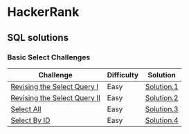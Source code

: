# HackerRank

## SQL solutions

### Basic Select Challenges

| Challenge | Difficulty | Solution |
|-----------|------------|----------|
| [Revising the Select Query I](https://www.hackerrank.com/challenges/revising-the-select-query/problem?isFullScreen=true) | Easy | [Solution.1](https://github.com/Lenakirara/HackerRank/blob/main/SQL/Basic_Select_Challenges/Revising_the_Select_Query_I.sql) |
| [Revising the Select Query II](https://www.hackerrank.com/challenges/revising-the-select-query-2/problem?isFullScreen=true) | Easy | [Solution.2](https://github.com/Lenakirara/HackerRank/blob/main/SQL/Basic_Select_Challenges/Revising_the_Select_Query_II.sql) |
| [Select All](https://www.hackerrank.com/challenges/select-all-sql/problem?isFullScreen=true) | Easy | [Solution.3](https://github.com/Lenakirara/HackerRank/blob/main/SQL/Basic_Select_Challenges/Select_All.sql) |
| [Select By ID](https://www.hackerrank.com/challenges/select-by-id/problem?isFullScreen=true) | Easy | [Solution.4](https://github.com/Lenakirara/HackerRank/blob/main/SQL/Basic_Select_Challenges/Select_By_ID.sql) |


